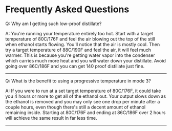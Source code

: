 # Frequently Asked Questions

Q: Why am I getting such low-proof distillate?

A: You're running your temperature entirely too hot. Start with a target temperature of 80C/176F and feel the air blowing out the top of the still when ethanol starts flowing. You'll notice that the air is mostly cool. Then try a target temperature of 88C/190F and feel the air, it will feel much warmer. This is because you're getting water vapor into the condenser which carries much more heat and you will water down your distillate. Avoid going over 86C/186F and you can get 140 proof distillate just fine.

---

Q: What is the benefit to using a progressive temperature in mode 3?

A: If you were to run at a set target temperature of 80C/176F, it could take you 4 hours or more to get all of the ethanol out. Your output slows down as the ethanol is removed and you may only see one drop per minute after a couple hours, even though there's still a decent amount of ethanol remaining inside. Starting at 80C/176F and ending at 86C/186F over 2 hours will achieve the same result in far less time. 

---
